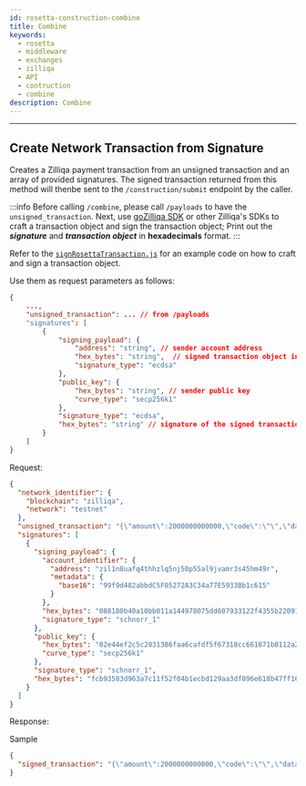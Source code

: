 ```yaml
---
id: rosetta-construction-combine
title: Combine
keywords:
  - rosetta
  - middleware
  - exchanges
  - zilliqa
  - API
  - contruction
  - combine
description: Combine
---
```


---

## Create Network Transaction from Signature

Creates a Zilliqa payment transaction from an unsigned transaction and an array of provided signatures. The signed transaction returned from this method will thenbe sent to the `/construction/submit` endpoint by the caller.

:::info
Before calling `/combine`, please call `/payloads` to have the `unsigned_transaction`. Next, use [goZilliqa SDK](https://github.com/Zilliqa/gozilliqa-sdk) or other Zilliqa's SDKs to craft a transaction object and sign the transaction object; Print out the **_signature_** and **_transaction object_** in **hexadecimals** format.
:::

Refer to the [`signRosettaTransaction.js`](https://github.com/Zilliqa/zilliqa-rosetta/blob/master/examples/signRosettaTransaction.js) for an example code on how to craft and sign a transaction object.

Use them as request parameters as follows:

```json
{
    ...,
    "unsigned_transaction": ... // from /payloads
    "signatures": [
        {
            "signing_payload": {
                "address": "string", // sender account address
                "hex_bytes": "string",  // signed transaction object in hexadecimals representation obtained after signing with goZilliqa SDK or other Zilliqa SDK
                "signature_type": "ecdsa"
            },
            "public_key": {
                "hex_bytes": "string", // sender public key
                "curve_type": "secp256k1"
            },
            "signature_type": "ecdsa",
            "hex_bytes": "string" // signature of the signed transaction object
        }
    ]
}

```

Request:

```json
{
  "network_identifier": {
    "blockchain": "zilliqa",
    "network": "testnet"
  },
  "unsigned_transaction": "{\"amount\":2000000000000,\"code\":\"\",\"data\":\"\",\"gasLimit\":1,\"gasPrice\":2000000000,\"nonce\":187,\"pubKey\":\"02e44ef2c5c2031386faa6cafdf5f67318cc661871b0112a27458e65f37a35655e\",\"senderAddr\":\"zil1n8uafq4thhzlq5nj50p55al9jvamr3s45hm49r\",\"toAddr\":\"zil1f9uqwhwkq7fnzgh5x4djyzg4a7j3apx8dsnnc0\",\"version\":21823489}",
  "signatures": [
    {
      "signing_payload": {
        "account_identifier": {
          "address": "zil1n8uafq4thhzlq5nj50p55al9jvamr3s45hm49r",
          "metadata": {
            "base16": "99f9d482abbdC5F05272A3C34a77E5933Bb1c615"
          }
        },
        "hex_bytes": "088180b40a10bb011a144978075dd607933122f4355b220915efa51e84c722230a2102e44ef2c5c2031386faa6cafdf5f67318cc661871b0112a27458e65f37a35655e2a120a100000000000000000000001d1a94a200032120a10000000000000000000000000773594003801",
        "signature_type": "schnorr_1"
      },
      "public_key": {
        "hex_bytes": "02e44ef2c5c2031386faa6cafdf5f67318cc661871b0112a27458e65f37a35655e",
        "curve_type": "secp256k1"
      },
      "signature_type": "schnorr_1",
      "hex_bytes": "fcb93583d963a7c11f52f04b1ecbd129aa3df896e618b47ff163dc18c53b59afc4289851fd2d5a50eaa7d7ae0763eb912797b0b34e1cf1e6d3865a218e1066b7"
    }
  ]
}
```

Response:

Sample

```json
{
  "signed_transaction": "{\"amount\":2000000000000,\"code\":\"\",\"data\":\"\",\"gasLimit\":1,\"gasPrice\":2000000000,\"nonce\":187,\"pubKey\":\"02e44ef2c5c2031386faa6cafdf5f67318cc661871b0112a27458e65f37a35655e\",\"senderAddr\":\"zil1n8uafq4thhzlq5nj50p55al9jvamr3s45hm49r\",\"signature\":\"fcb93583d963a7c11f52f04b1ecbd129aa3df896e618b47ff163dc18c53b59afc4289851fd2d5a50eaa7d7ae0763eb912797b0b34e1cf1e6d3865a218e1066b7\",\"toAddr\":\"zil1f9uqwhwkq7fnzgh5x4djyzg4a7j3apx8dsnnc0\",\"version\":21823489}"
}
```
